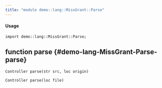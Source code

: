 ```yaml
---
title: "module demo::lang::MissGrant::Parse"
---
```


#### Usage

`import demo::lang::MissGrant::Parse;`


## function parse {#demo-lang-MissGrant-Parse-parse}

```rascal
Controller parse(str src, loc origin)

Controller parse(loc file)

```

